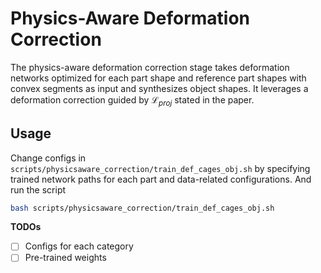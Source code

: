 # Physics-Aware Deformation Correction


The physics-aware deformation correction stage takes deformation networks optimized for each part shape and reference part shapes with convex segments as input and synthesizes object shapes. It leverages a deformation correction guided by $\mathcal{L}_{proj}$ stated in the paper. 


## Usage
Change configs in `scripts/physicsaware_correction/train_def_cages_obj.sh` by specifying trained network paths for each part and data-related configurations. And run the script
```bash
bash scripts/physicsaware_correction/train_def_cages_obj.sh
```

**TODOs**
- [ ] Configs for each category
- [ ] Pre-trained weights
